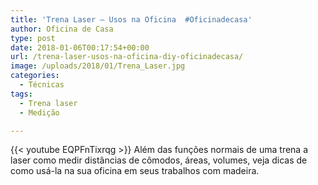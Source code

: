 ```yaml
---
title: 'Trena Laser – Usos na Oficina  #Oficinadecasa'
author: Oficina de Casa
type: post
date: 2018-01-06T00:17:54+00:00
url: /trena-laser-usos-na-oficina-diy-oficinadecasa/
image: /uploads/2018/01/Trena_Laser.jpg
categories:
  - Técnicas
tags:
  - Trena laser
  - Medição

---
```

{{< youtube EQPFnTixrqg >}}
Além das funções normais de uma trena a laser como medir distâncias de cômodos, áreas, volumes, veja dicas de como usá-la na sua oficina em seus trabalhos com madeira.
